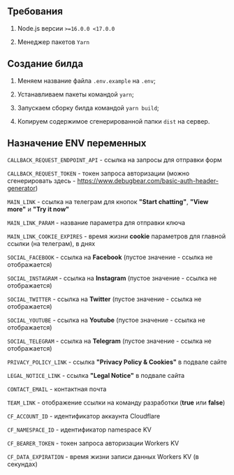 ## Требования

1. Node.js версии ``>=16.0.0 <17.0.0``

2. Менеджер пакетов ``Yarn``

## Создание билда

1. Меняем название файла ``.env.example`` на ``.env``;

2. Устанавливаем пакеты командой ``yarn``;

3. Запускаем сборку билда командой ``yarn build``;

4. Копируем содержимое сгенерированной папки ``dist`` на сервер.

## Назначение ENV переменных

``CALLBACK_REQUEST_ENDPOINT_API`` - ссылка на запросы для отправки форм

``CALLBACK_REQUEST_TOKEN`` - токен запроса авторизации (можно сгенерировать здесь - https://www.debugbear.com/basic-auth-header-generator)

``MAIN_LINK`` - ссылка на телеграм для кнопок **"Start chatting"**, **"View more"** и **"Try it now"**

``MAIN_LINK_PARAM`` - название параметра для отправки ключа

``MAIN_LINK_COOKIE_EXPIRES`` - время жизни **cookie** параметров для главной ссылки (на телеграм), в днях

``SOCIAL_FACEBOOK`` - ссылка на **Facebook** (пустое значение - ссылка не отображается)

``SOCIAL_INSTAGRAM`` - ссылка на **Instagram** (пустое значение - ссылка не отображается)

``SOCIAL_TWITTER`` - ссылка на **Twitter** (пустое значение - ссылка не отображается)

``SOCIAL_YOUTUBE`` - ссылка на **Youtube** (пустое значение - ссылка не отображается)

``SOCIAL_TELEGRAM`` - ссылка на **Telegram** (пустое значение - ссылка не отображается)

``PRIVACY_POLICY_LINK`` - ссылка **"Privacy Policy & Cookies"** в подвале сайте

``LEGAL_NOTICE_LINK`` - ссылка **"Legal Notice"** в подвале сайта

``CONTACT_EMAIL`` - контактная почта

``TEAM_LINK`` - отображение ссылки на команду разработки (**true** или **false**)

``CF_ACCOUNT_ID`` - идентификатор аккаунта Cloudflare

``CF_NAMESPACE_ID`` - идентификатор namespace KV

``CF_BEARER_TOKEN`` - токен запроса авторизации Workers KV

``CF_DATA_EXPIRATION`` - время жизни записи данных Workers KV (в секундах)
